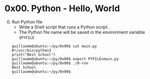 # 0x00. Python - Hello, World

0. Run Python file
	- Write a Shell script that runs a Python script.
	- The Python file name will be saved in the environment variable `$PYFILE`
	```
	guillaume@ubuntu:~/py/0x00$ cat main.py
	#!/usr/bin/python3
	print("Best School")
	guillaume@ubuntu:~/py/0x00$ export PYFILE=main.py
	guillaume@ubuntu:~/py/0x00$ ./0-run
	Best School
	guillaume@ubuntu:~/py/0x00$
	```
